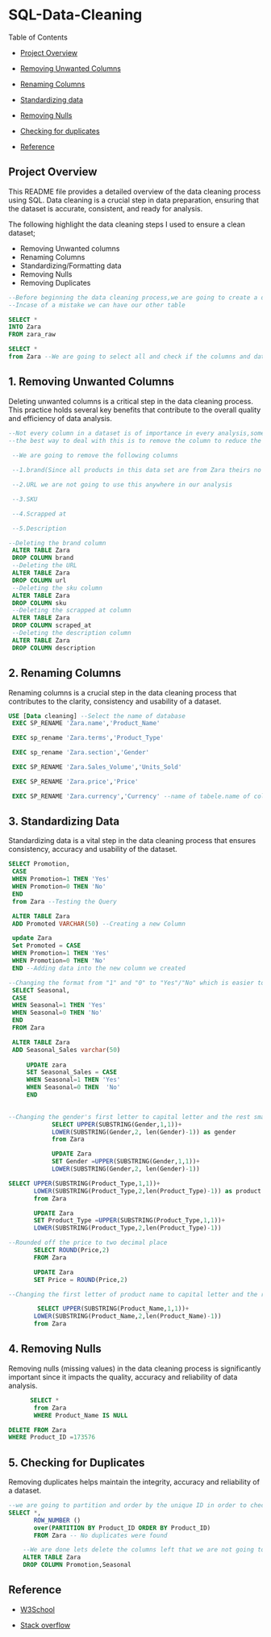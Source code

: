 # SQL-Data-Cleaning

Table of Contents

- [Project Overview](#project-overview)
  
- [ Removing Unwanted Columns](#1-removing-unwanted-columns)
  
- [Renaming Columns](#2-renaming-columns)
  
- [Standardizing data](#3-standardizing-data)
  
- [Removing Nulls](#4-removing-nulls)
  
- [Checking for duplicates](#5-checking-for-duplicates)
  
- [Reference](#reference)





## Project Overview
This README file provides a detailed overview of the data cleaning process using SQL. Data cleaning is a crucial step in data preparation, ensuring that the dataset is accurate, consistent, and ready for analysis. 

The following highlight the data cleaning steps I used to ensure a clean dataset;
- Removing Unwanted columns
- Renaming Columns
- Standardizing/Formatting data
- Removing Nulls 
- Removing Duplicates

``` sql
--Before beginning the data cleaning process,we are going to create a duplicate table,
--Incase of a mistake we can have our other table

SELECT *
INTO Zara
FROM zara_raw

SELECT *
from Zara --We are going to select all and check if the columns and data are correct

```
## 1. Removing Unwanted Columns
Deleting unwanted columns is a critical step in the data cleaning process. This practice holds several key benefits that contribute to the overall quality and efficiency of data analysis.

``` sql
--Not every column in a dataset is of importance in every analysis,some columns you wont use in your analysis
--the best way to deal with this is to remove the column to reduce the size of the data
 
 --We are going to remove the following columns

 --1.brand(Since all products in this data set are from Zara theirs no need to have the column we already know which brand we are dealing with)

 --2.URL we are not going to use this anywhere in our analysis

 --3.SKU

 --4.Scrapped at

 --5.Description

--Deleting the brand column
 ALTER TABLE Zara
 DROP COLUMN brand 
 --Deleting the URL
 ALTER TABLE Zara
 DROP COLUMN url
 --Deleting the sku column
 ALTER TABLE Zara
 DROP COLUMN sku
 --Deleting the scrapped at column
 ALTER TABLE Zara
 DROP COLUMN scraped_at
 --Deleting the description column
 ALTER TABLE Zara
 DROP COLUMN description
```
## 2. Renaming Columns
Renaming columns is a crucial step in the data cleaning process that contributes to the clarity, consistency and usability of a dataset. 

``` sql
USE [Data cleaning] --Select the name of database
 EXEC SP_RENAME 'Zara.name','Product_Name'

 EXEC sp_rename 'Zara.terms','Product_Type'

 EXEC sp_rename 'Zara.section','Gender'

 EXEC SP_RENAME 'Zara.Sales_Volume','Units_Sold'

 EXEC SP_RENAME 'Zara.price','Price'

 EXEC SP_RENAME 'Zara.currency','Currency' --name of tabele.name of column to the name you want to name the column
```
## 3. Standardizing Data

Standardizing data is a vital step in the data cleaning process that ensures consistency, accuracy and usability of the dataset.

```sql
SELECT Promotion,
 CASE
 WHEN Promotion=1 THEN 'Yes'
 WHEN Promotion=0 THEN 'No'
 END 
 from Zara --Testing the Query

 ALTER TABLE Zara
 ADD Promoted VARCHAR(50) --Creating a new Column

 update Zara
 Set Promoted = CASE
 WHEN Promotion=1 THEN 'Yes'
 WHEN Promotion=0 THEN 'No'
 END --Adding data into the new column we created

--Changing the format from "1" and "0" to "Yes"/"No" which is easier to understand
 SELECT Seasonal,
 CASE
 WHEN Seasonal=1 THEN 'Yes'
 WHEN Seasonal=0 THEN 'No'
 END
 FROM Zara

 ALTER TABLE Zara
 ADD Seasonal_Sales varchar(50)
 
	 UPDATE zara
	 SET Seasonal_Sales = CASE
	 WHEN Seasonal=1 THEN 'Yes'
	 WHEN Seasonal=0 THEN  'No'
	 END

 
--Changing the gender's first letter to capital letter and the rest small letters	                                                                                                   
			SELECT UPPER(SUBSTRING(Gender,1,1))+
			LOWER(SUBSTRING(Gender,2, len(Gender)-1)) as gender
			from Zara

			UPDATE Zara
			SET Gender =UPPER(SUBSTRING(Gender,1,1))+
			LOWER(SUBSTRING(Gender,2, len(Gender)-1))

SELECT UPPER(SUBSTRING(Product_Type,1,1))+
	   LOWER(SUBSTRING(Product_Type,2,len(Product_Type)-1)) as product
	   from Zara

	   UPDATE Zara
	   SET Product_Type =UPPER(SUBSTRING(Product_Type,1,1))+
	   LOWER(SUBSTRING(Product_Type,2,len(Product_Type)-1))

--Rounded off the price to two decimal place   
	   SELECT ROUND(Price,2)
	   FROM Zara

	   UPDATE Zara
	   SET Price = ROUND(Price,2)

--Changing the first letter of product name to capital letter and the rest into small letter

		SELECT UPPER(SUBSTRING(Product_Name,1,1))+
	   LOWER(SUBSTRING(Product_Name,2,len(Product_Name)-1))
	   from Zara
```
## 4. Removing Nulls
Removing nulls (missing values)  in the data cleaning process is significantly important since it  impacts the quality, accuracy and reliability of data analysis.
```sql
	  SELECT *
	   from Zara
	   WHERE Product_Name IS NULL  

DELETE FROM Zara
WHERE Product_ID =173576
```

## 5. Checking for Duplicates
Removing duplicates  helps maintain the integrity, accuracy and reliability of a dataset.
```sql
--we are going to partition and order by the unique ID in order to chec if there are duplicates
SELECT *,
	   ROW_NUMBER () 
	   over(PARTITION BY Product_ID ORDER BY Product_ID) 
	   FROM Zara -- No duplicates were found

	--We are done lets delete the columns left that we are not going to use
	ALTER TABLE Zara
	DROP COLUMN Promotion,Seasonal
```
## Reference
- [W3School](https://www.w3schools.com/sql/)
  
- [Stack overflow](https://stackoverflow.com/questions/15290754/sql-capitalize-first-letter-only)

